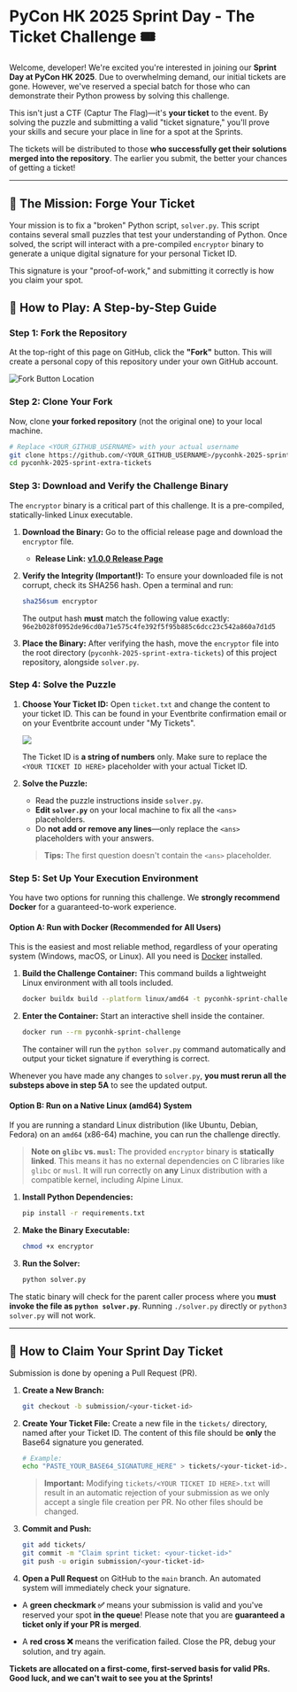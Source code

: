 # PyCon HK 2025 Sprint Day - The Ticket Challenge 🎟️

Welcome, developer! We're excited you're interested in joining our **Sprint Day at PyCon HK 2025**. Due to overwhelming demand, our initial tickets are gone. However, we've reserved a special batch for those who can demonstrate their Python prowess by solving this challenge.

This isn't just a CTF (Captur The Flag)—it's **your ticket** to the event. By solving the puzzle and submitting a valid "ticket signature," you'll prove your skills and secure your place in line for a spot at the Sprints.

The tickets will be distributed to those **who successfully get their solutions merged into the repository**. The earlier you submit, the better your chances of getting a ticket!

---

## 🚀 The Mission: Forge Your Ticket

Your mission is to fix a "broken" Python script, `solver.py`. This script contains several small puzzles that test your understanding of Python. Once solved, the script will interact with a pre-compiled `encryptor` binary to generate a unique digital signature for your personal Ticket ID.

This signature is your "proof-of-work," and submitting it correctly is how you claim your spot.

## 🏁 How to Play: A Step-by-Step Guide

### Step 1: Fork the Repository

At the top-right of this page on GitHub, click the **"Fork"** button. This will create a personal copy of this repository under your own GitHub account.

![Fork Button Location](https://docs.github.com/assets/cb-13835/images/help/repository/fork-button.png)

### Step 2: Clone Your Fork

Now, clone **your forked repository** (not the original one) to your local machine.

```bash
# Replace <YOUR_GITHUB_USERNAME> with your actual username
git clone https://github.com/<YOUR_GITHUB_USERNAME>/pyconhk-2025-sprint-extra-tickets.git
cd pyconhk-2025-sprint-extra-tickets
```

### Step 3: Download and Verify the Challenge Binary

The `encryptor` binary is a critical part of this challenge. It is a pre-compiled, statically-linked Linux executable.

1.  **Download the Binary:**
    Go to the official release page and download the `encryptor` file.
    *   **Release Link:** [**v1.0.0 Release Page**](https://github.com/pyconhk/pyconhk-2025-sprint-extra-tickets/releases/tag/v1.0.0)

2.  **Verify the Integrity (Important!):**
    To ensure your downloaded file is not corrupt, check its SHA256 hash. Open a terminal and run:
    ```bash
    sha256sum encryptor
    ```
    The output hash **must** match the following value exactly:
    `96e2b028f0952de96cd0a71e575c4fe392f5f95b885c6dcc23c542a860a7d1d5`

3.  **Place the Binary:**
    After verifying the hash, move the `encryptor` file into the root directory (`pyconhk-2025-sprint-extra-tickets`) of this project repository, alongside `solver.py`.

### Step 4: Solve the Puzzle

1.  **Choose Your Ticket ID:**
    Open `ticket.txt` and change the content to your ticket ID. This can be found in your Eventbrite confirmation email or on your Eventbrite account under "My Tickets".

    ![](./docs/ticket_id.png)

    The Ticket ID is **a string of numbers** only. Make sure to replace the `<YOUR TICKET ID HERE>` placeholder with your actual Ticket ID.

2.  **Solve the Puzzle:**
    *   Read the puzzle instructions inside `solver.py`.
    *   **Edit `solver.py`** on your local machine to fix all the `<ans>` placeholders.
    *   Do **not add or remove any lines**—only replace the `<ans>` placeholders with your answers.

    > **Tips:** The first question doesn't contain the `<ans>` placeholder.

### Step 5: Set Up Your Execution Environment

You have two options for running this challenge. We **strongly recommend Docker** for a guaranteed-to-work experience.

#### Option A: Run with Docker (Recommended for All Users)

This is the easiest and most reliable method, regardless of your operating system (Windows, macOS, or Linux). All you need is [Docker](https://www.docker.com/get-started/) installed.

1.  **Build the Challenge Container:**
    This command builds a lightweight Linux environment with all tools included.
    ```bash
    docker buildx build --platform linux/amd64 -t pyconhk-sprint-challenge .
    ```

2.  **Enter the Container:**
    Start an interactive shell inside the container.
    ```bash
    docker run --rm pyconhk-sprint-challenge
    ```
    The container will run the `python solver.py` command automatically and output your ticket signature if everything is correct.

Whenever you have made any changes to `solver.py`, **you must rerun all the substeps above in step 5A** to see the updated output.

#### Option B: Run on a Native Linux (amd64) System

If you are running a standard Linux distribution (like Ubuntu, Debian, Fedora) on an `amd64` (x86-64) machine, you can run the challenge directly.

> **Note on `glibc` vs. `musl`:** The provided `encryptor` binary is **statically linked**. This means it has no external dependencies on C libraries like `glibc` or `musl`. It will run correctly on **any** Linux distribution with a compatible kernel, including Alpine Linux.

1.  **Install Python Dependencies:**
    ```bash
    pip install -r requirements.txt
    ```
2.  **Make the Binary Executable:**
    ```bash
    chmod +x encryptor
    ```
3.  **Run the Solver:**
    ```bash
    python solver.py
    ```

The static binary will check for the parent caller process where you **must invoke the file as `python solver.py`**. Running `./solver.py` directly or `python3 solver.py` will not work.

---

## 🚩 How to Claim Your Sprint Day Ticket

Submission is done by opening a Pull Request (PR).

1.  **Create a New Branch:**
    ```bash
    git checkout -b submission/<your-ticket-id>
    ```

2.  **Create Your Ticket File:**
    Create a new file in the `tickets/` directory, named after your Ticket ID. The content of this file should be **only** the Base64 signature you generated.
    ```bash
    # Example:
    echo "PASTE_YOUR_BASE64_SIGNATURE_HERE" > tickets/<your-ticket-id>.txt
    ```

    > **Important:** Modifying `tickets/<YOUR TICKET ID HERE>.txt` will result in an automatic rejection of your submission as we only accept a single file creation per PR. No other files should be changed.

3.  **Commit and Push:**
    ```bash
    git add tickets/
    git commit -m "Claim sprint ticket: <your-ticket-id>"
    git push -u origin submission/<your-ticket-id>
    ```

4.  **Open a Pull Request** on GitHub to the `main` branch. An automated system will immediately check your signature.

*   A **green checkmark ✅** means your submission is valid and you've reserved your spot **in the queue**! Please note that you are **guaranteed a ticket only if your PR is merged**.

*   A **red cross ❌** means the verification failed. Close the PR, debug your solution, and try again.

**Tickets are allocated on a first-come, first-served basis for valid PRs. Good luck, and we can't wait to see you at the Sprints!**
